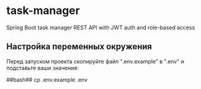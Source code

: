 # task-manager
Spring Boot task manager REST API with JWT auth and role-based access

## Настройка переменных окружения

Перед запуском проекта скопируйте файл ".env.example" в ".env" и подставьте ваши значения:

##bash##
cp .env.example .env
